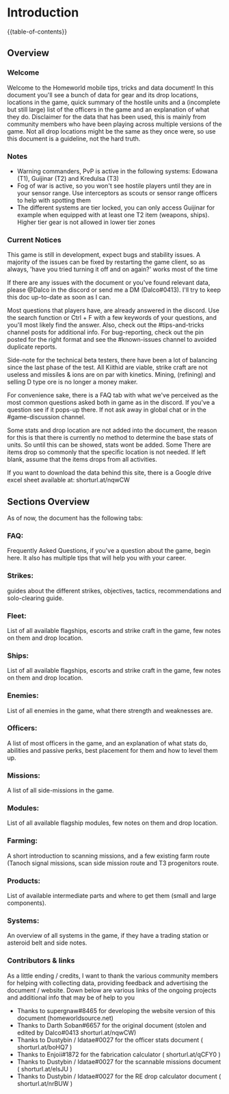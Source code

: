 # Introduction

{{table-of-contents}}

## Overview

### Welcome

Welcome to the Homeworld mobile tips, tricks and data document! In this document you'll see a bunch of data for gear and its drop locations, locations in the game, quick summary of the hostile units and a (incomplete but still large) list of the officers in the game and an explanation of what they do. Disclaimer for the data that has been used, this is mainly from community members who have been playing across multiple versions of the game. Not all drop locations might be the same as they once were, so use this document is a guideline, not the hard truth.

### Notes

- Warning commanders, PvP is active in the following systems: Edowana (T1), Guijinar (T2) and Kredulsa (T3)
- Fog of war is active, so you won't see hostile players until they are in your sensor range. Use interceptors as scouts or sensor range officers to help with spotting them
- The different systems are tier locked, you can only access Guijinar for example when equipped with at least one T2 item (weapons, ships). Higher tier gear is not allowed in lower tier zones

### Current Notices

This game is still in development, expect bugs and stability issues. A majority of the issues can be fixed by restarting the game client, so as always, 'have you tried turning it off and on again?' works most of the time

If there are any issues with the document or you've found relevant data, please @Dalco in the discord or send me a DM (Dalco#0413). I'll try to keep this doc up-to-date as soon as I can.

Most questions that players have, are already answered in the discord. Use the search function or Ctrl + F with a few keywords of your questions, and you'll most likely find the answer. Also, check out the #tips-and-tricks channel posts for additional info. For bug-reporting, check out the pin posted for the right format and see the #known-issues channel to avoided duplicate reports.

Side-note for the technical beta testers, there have been a lot of balancing since the last phase of the test. All Kiithid are viable, strike craft are not useless and missiles & ions are on par with kinetics. Mining, (refining) and selling D type ore is no longer a money maker.

For convenience sake, there is a FAQ tab with what we've perceived as the most common questions asked both in game as in the discord. If you've a question see if it pops-up there. If not ask away in global chat or in the #game-discussion channel.

Some stats and drop location are not added into the document, the reason for this is that there is currently no method to determine the base stats of units. So until this can be showed, stats wont be added. Some
There are items drop so commonly that the specific location is not needed. If left blank, assume that the items drops from all activities.

If you want to download the data behind this site, there is a Google drive excel sheet available at: shorturl.at/nqwCW

## Sections Overview

As of now, the document has the following tabs:

### FAQ: 
Frequently Asked Questions, if you've a question about the game, begin here. It also has multiple tips that will help you with your career.

### Strikes:
guides about the different strikes,  objectives, tactics, recommendations and solo-clearing guide.

### Fleet:
List of all available flagships, escorts and strike craft in the game, few notes on them and drop location.

### Ships:
List of all available flagships, escorts and strike craft in the game, few notes on them and drop location.

### Enemies: 
List of all enemies in the game, what there strength and weaknesses are.

### Officers:
A list of most officers in the game, and an explanation of what stats do, abilities and passive perks, best placement for them and how to level them up.

### Missions: 
A list of all side-missions in the game.

### Modules:
List of all available flagship modules, few notes on them and drop location.

### Farming: 
A short introduction to scanning missions, and a few existing farm route (Tanoch signal missions, scan side mission route and T3 progenitors route.

### Products: 
List of available intermediate parts and where to get them (small and large components).

### Systems: 
An overview of all systems in the game, if they have a trading station or asteroid belt and side notes.

### Contributors & links
As a little ending / credits, I want to thank the various community members for helping with collecting data, providing feedback and advertising the document / website.
Down below are various links of the ongoing projects and additional info that may be of help to you

- Thanks to supergnaw#8465 for developing the website version of this document (homeworldsource.net)
- Thanks to Darth Soban#6657 for the original document (stolen and edited by Dalco#0413 shorturl.at/nqwCW)
- Thanks to Dustybin / Idatae#0027 for the officer stats document ( shorturl.at/boHQ7 )
- Thanks to Enjoii#1872 for the fabrication calculator ( shorturl.at/qCFY0 )
- Thanks to Dustybin / Idatae#0027 for the scannable missions document ( shorturl.at/elsJU )
- Thanks to Dustybin / Idatae#0027 for the RE drop calculator document ( shorturl.at/nrBUW )
